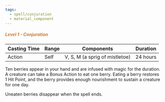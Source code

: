 ```yaml
---
tags:
  - spell/conjuration
  - material_component
---
```

##### *<span style="color:rgb(203, 123, 55)">Level 1 - Conjuration</span>*

|Casting Time|Range|Components|Duration|
|---|---|---|---|
|Action|Self|V, S, M (a sprig of mistletoe)|24 hours|


Ten berries appear in your hand and are infused with magic for the duration. A creature can take a Bonus Action to eat one berry. Eating a berry restores 1 Hit Point, and the berry provides enough nourishment to sustain a creature for one day. 

Uneaten berries disappear when the spell ends. 